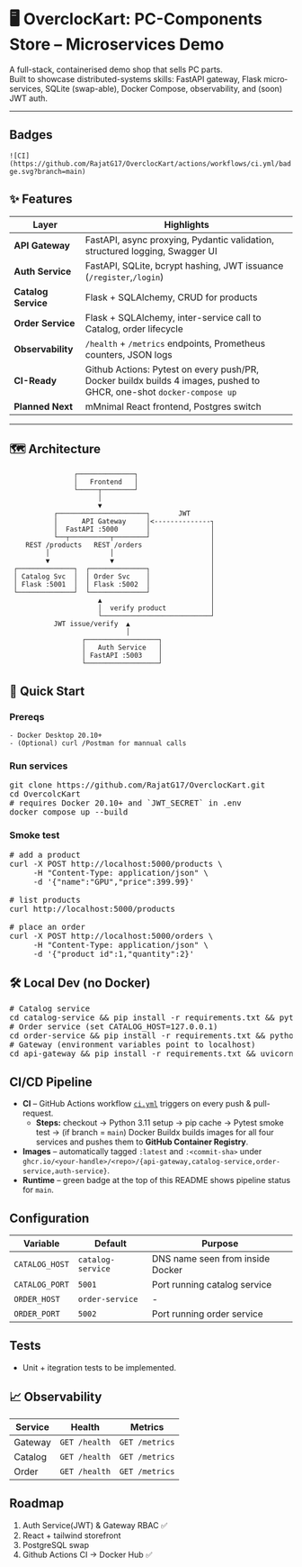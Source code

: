 # 🖥️  OverclocKart: PC-Components Store – Microservices Demo

A full-stack, containerised demo shop that sells PC parts.  
Built to showcase distributed-systems skills: FastAPI gateway, Flask micro­services, SQLite (swap-able), Docker Compose, observability, and (soon) JWT auth.

---
## Badges
`![CI](https://github.com/RajatG17/OverclocKart/actions/workflows/ci.yml/badge.svg?branch=main)`

## ✨  Features

| Layer | Highlights |
|-------|------------|
| **API Gateway** | FastAPI, async proxying, Pydantic validation, structured logging, Swagger UI |
| **Auth Service** | FastAPI, SQLite, bcrypt hashing, JWT issuance (`/register`,`/login`) |
| **Catalog Service** | Flask + SQLAlchemy, CRUD for products |
| **Order Service** | Flask + SQLAlchemy, inter-service call to Catalog, order lifecycle |
| **Observability** | `/health` + `/metrics` endpoints, Prometheus counters, JSON logs |
| **CI-Ready** | Github Actions: Pytest on every push/PR, Docker buildx builds 4 images, pushed to GHCR, one-shot `docker-compose up` |
| **Planned Next** | mMnimal React frontend, Postgres switch |

---

## 🗺️  Architecture

```text
                ┌──────────────┐
                │   Frontend   │
                └─────┬────────┘
                      │
                      ▼
           ┌──────────────────────┐       JWT
           │      API Gateway     │<--------------┐
           │  FastAPI :5000       │               │
           └──┬──────────┬────────┘               │
    REST /products   REST /orders                 │
         │               │                        │
         ▼               ▼                        │
 ┌──────────────┐  ┌──────────────┐               │
 │ Catalog Svc  │  │ Order Svc    │               │
 │ Flask :5001  │  │ Flask :5002  │               │
 └──────────────┘  └──────────────┘               │
                      ▲                           │
                      │  verify product           │
                      └───────────────────────────┘
           JWT issue/verify  ▲
                             │
                  ┌──────────────────┐
                  │   Auth Service   │
                  │ FastAPI :5003    │
                  └──────────────────┘
```

## 🚀 Quick Start

### Prereqs
    - Docker Desktop 20.10+
    - (Optional) curl /Postman for mannual calls

### Run services
<pre>
git clone https://github.com/RajatG17/OverclocKart.git
cd OvercolcKart
# requires Docker 20.10+ and `JWT_SECRET` in .env
docker compose up --build
</pre>

### Smoke test
<pre>
# add a product
curl -X POST http://localhost:5000/products \
     -H "Content-Type: application/json" \
     -d '{"name":"GPU","price":399.99}'

# list products
curl http://localhost:5000/products

# place an order
curl -X POST http://localhost:5000/orders \
     -H "Content-Type: application/json" \
     -d '{"product_id":1,"quantity":2}'
</pre>

## 🛠️ Local Dev (no Docker)
<pre>
# Catalog service
cd catalog-service && pip install -r requirements.txt && python app.py
# Order service (set CATALOG_HOST=127.0.0.1)
cd order-service && pip install -r requirements.txt && python app.py
# Gateway (environment variables point to localhost)
cd api-gateway && pip install -r requirements.txt && uvicorn main:app --reload
</pre>

## CI/CD Pipeline

* **CI** – GitHub Actions workflow [`ci.yml`](.github/workflows/ci.yml) triggers on every push & pull-request.  
  * **Steps:** checkout → Python 3.11 setup → pip cache → Pytest smoke test → (if branch = `main`) Docker Buildx builds images for all four services and pushes them to **GitHub Container Registry**.
* **Images** – automatically tagged `:latest` and `:<commit-sha>` under `ghcr.io/<your-handle>/<repo>/{api-gateway,catalog-service,order-service,auth-service}`.
* **Runtime** – green badge at the top of this README shows pipeline status for `main`.

## Configuration

| Variable | Default | Purpose |
|----------|---------|---------|
| `CATALOG_HOST` | `catalog-service` | DNS name seen from inside Docker |
| `CATALOG_PORT` | `5001` | Port running catalog service |
| `ORDER_HOST` | `order-service` | - |
| `ORDER_PORT` | `5002` | Port running order service |

## Tests
- Unit + itegration tests to be implemented.

## 📈 Observability

| Service | Health | Metrics |
|---------|--------|---------|
| Gateway | `GET /health` | `GET /metrics` |
| Catalog | `GET /health` | `GET /metrics` |
| Order | `GET /health` | `GET /metrics` |

## Roadmap
1. Auth Service(JWT) & Gateway RBAC ✅
2. React + tailwind storefront
3. PostgreSQL swap
4. Github Actions CI -> Docker Hub ✅


